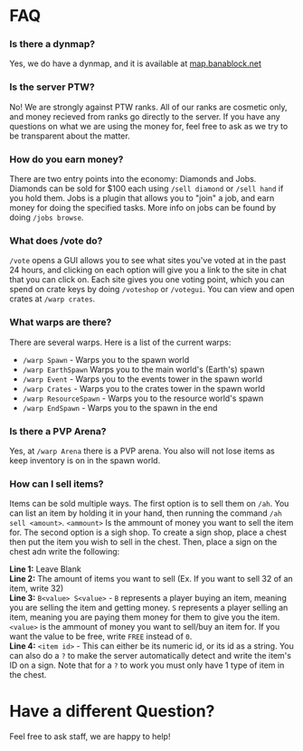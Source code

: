 # FAQ

### Is there a dynmap?
Yes, we do have a dynmap, and it is available at [map.banablock.net](https://map.banablock.net/)

### Is the server PTW?
No! We are strongly against PTW ranks. All of our ranks are cosmetic only, and money recieved from ranks go directly to the server. If you have any questions on what we are using the money for, feel free to ask as we try to be transparent about the matter.

### How do you earn money?
There are two entry points into the economy: Diamonds and Jobs. Diamonds can be sold for $100 each using `/sell diamond` or `/sell hand` if you hold them. Jobs is a plugin that allows you to "join" a job, and earn money for doing the specified tasks. More info on jobs can be found by doing `/jobs browse`.

### What does /vote do?
`/vote` opens a GUI allows you to see what sites you've voted at in the past 24 hours, and clicking on each option will give you a link to the site in chat that you can click on. Each site gives you one voting point, which you can spend on crate keys by doing `/voteshop` or `/votegui`. You can view and open crates at `/warp crates`.

### What warps are there?
There are several warps. Here is a list of the current warps:
- `/warp Spawn` - Warps you to the spawn world
- `/warp EarthSpawn` Warps you to the main world's (Earth's) spawn
- `/warp Event` - Warps you to the events tower in the spawn world
- `/warp Crates` - Warps you to the crates tower in the spawn world
- `/warp ResourceSpawn` - Warps you to the resource world's spawn
- `/warp EndSpawn` - Warps you to the spawn in the end

### Is there a PVP Arena?
Yes, at `/warp Arena` there is a PVP arena. You also will not lose items as keep inventory is on in the spawn world.

### How can I sell items?
Items can be sold multiple ways. The first option is to sell them on `/ah`. You can list an item by holding it in your hand, then running the command `/ah sell <amount>`. `<ammount>` Is the ammount of money you want to sell the item for. The second option is a sigh shop. To create a sign shop, place a chest then put the item you wish to sell in the chest. Then, place a sign on the chest adn write the following:    

**Line 1:** Leave Blank     
**Line 2:** The amount of items you want to sell (Ex. If you want to sell 32 of an item, write 32)      
**Line 3:** `B<value> S<value>` - `B` represents a player buying an item, meaning you are selling the item and getting money. `S` represents a player selling an item, meaning you are paying them money for them to give you the item. `<value>` is the ammount of money you want to sell/buy an item for. If you want the value to be free, write `FREE` instead of `0`.      
**Line 4:** `<item id>` - This can either be its numeric id, or its id as a string. You can also do a `?` to make the server automatically detect and write the item's ID on a sign. Note that for a `?` to work you must only have 1 type of item in the chest.      

# Have a different Question?
Feel free to ask staff, we are happy to help!